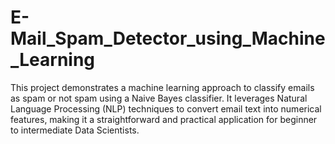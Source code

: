 # E-Mail_Spam_Detector_using_Machine_Learning
This project demonstrates a machine learning approach to classify emails as spam or not spam using a Naive Bayes classifier. It leverages Natural Language Processing (NLP) techniques to convert email text into numerical features, making it a straightforward and practical application for beginner to intermediate Data Scientists.
